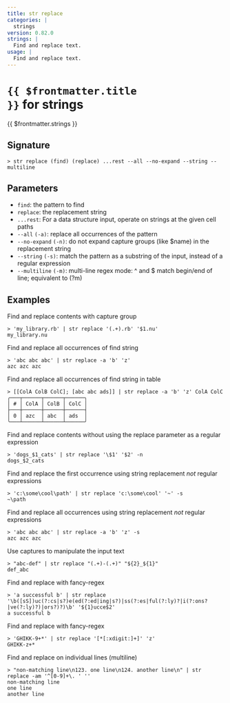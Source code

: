```yaml
---
title: str replace
categories: |
  strings
version: 0.82.0
strings: |
  Find and replace text.
usage: |
  Find and replace text.
---
```


# <code>{{ $frontmatter.title }}</code> for strings

<div class='command-title'>{{ $frontmatter.strings }}</div>

## Signature

```> str replace (find) (replace) ...rest --all --no-expand --string --multiline```

## Parameters

 -  `find`: the pattern to find
 -  `replace`: the replacement string
 -  `...rest`: For a data structure input, operate on strings at the given cell paths
 -  `--all` `(-a)`: replace all occurrences of the pattern
 -  `--no-expand` `(-n)`: do not expand capture groups (like $name) in the replacement string
 -  `--string` `(-s)`: match the pattern as a substring of the input, instead of a regular expression
 -  `--multiline` `(-m)`: multi-line regex mode: ^ and $ match begin/end of line; equivalent to (?m)

## Examples

Find and replace contents with capture group
```shell
> 'my_library.rb' | str replace '(.+).rb' '$1.nu'
my_library.nu
```

Find and replace all occurrences of find string
```shell
> 'abc abc abc' | str replace -a 'b' 'z'
azc azc azc
```

Find and replace all occurrences of find string in table
```shell
> [[ColA ColB ColC]; [abc abc ads]] | str replace -a 'b' 'z' ColA ColC
╭───┬──────┬──────┬──────╮
│ # │ ColA │ ColB │ ColC │
├───┼──────┼──────┼──────┤
│ 0 │ azc  │ abc  │ ads  │
╰───┴──────┴──────┴──────╯

```

Find and replace contents without using the replace parameter as a regular expression
```shell
> 'dogs_$1_cats' | str replace '\$1' '$2' -n
dogs_$2_cats
```

Find and replace the first occurrence using string replacement *not* regular expressions
```shell
> 'c:\some\cool\path' | str replace 'c:\some\cool' '~' -s
~\path
```

Find and replace all occurrences using string replacement *not* regular expressions
```shell
> 'abc abc abc' | str replace -a 'b' 'z' -s
azc azc azc
```

Use captures to manipulate the input text
```shell
> "abc-def" | str replace "(.+)-(.+)" "${2}_${1}"
def_abc
```

Find and replace with fancy-regex
```shell
> 'a successful b' | str replace '\b([sS])uc(?:cs|s?)e(ed(?:ed|ing|s?)|ss(?:es|ful(?:ly)?|i(?:ons?|ve(?:ly)?)|ors?)?)\b' '${1}ucce$2'
a successful b
```

Find and replace with fancy-regex
```shell
> 'GHIKK-9+*' | str replace '[*[:xdigit:]+]' 'z'
GHIKK-z+*
```

Find and replace on individual lines (multiline)
```shell
> "non-matching line\n123. one line\n124. another line\n" | str replace -am '^[0-9]+\. ' ''
non-matching line
one line
another line

```
